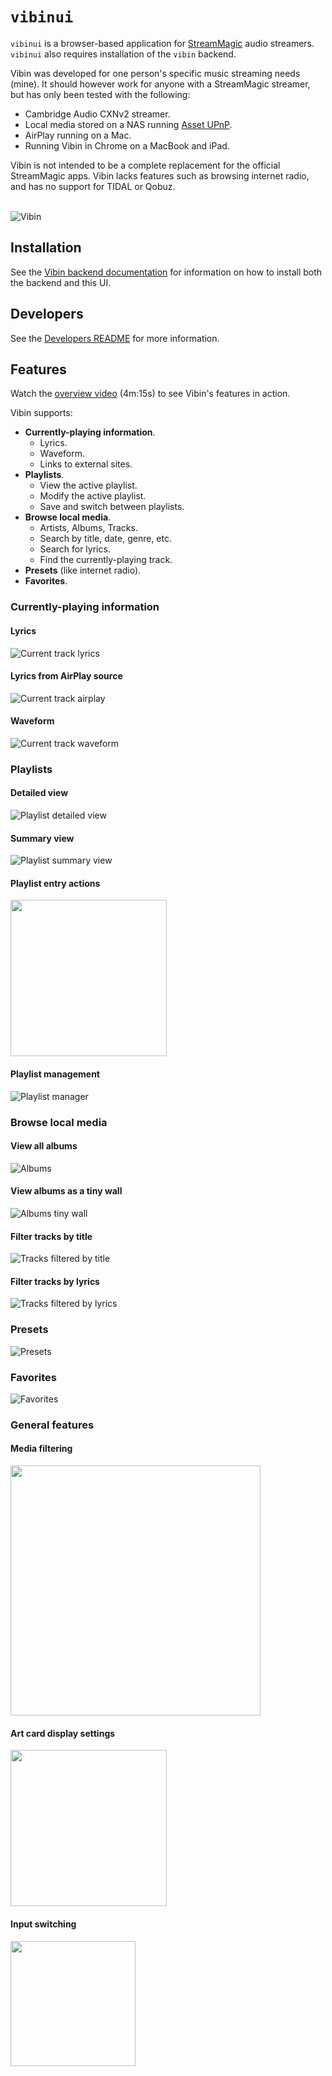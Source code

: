 # `vibinui`

`vibinui` is a browser-based application for [StreamMagic] audio streamers. `vibinui` also requires
installation of the `vibin` backend.

Vibin was developed for one person's specific music streaming needs (mine). It should however work
for anyone with a StreamMagic streamer, but has only been tested with the following:

* Cambridge Audio CXNv2 streamer.
* Local media stored on a NAS running [Asset UPnP].
* AirPlay running on a Mac.
* Running Vibin in Chrome on a MacBook and iPad.

Vibin is not intended to be a complete replacement for the official StreamMagic apps. Vibin lacks
features such as browsing internet radio, and has no support for TIDAL or Qobuz.

&ensp;<br />
![Vibin]
&ensp;<br />

## Installation

See the [Vibin backend documentation] for information on how to install both the backend and this
UI.

## Developers

See the [Developers README] for more information.

## Features

Watch the [overview video] (4m:15s) to see Vibin's features in action.

Vibin supports:

* **Currently-playing information**.
  * Lyrics.
  * Waveform.
  * Links to external sites.
* **Playlists**.
  * View the active playlist.
  * Modify the active playlist.
  * Save and switch between playlists.
* **Browse local media**.
  * Artists, Albums, Tracks.
  * Search by title, date, genre, etc.
  * Search for lyrics.
  * Find the currently-playing track.
* **Presets** (like internet radio).
* **Favorites**.

### Currently-playing information

#### Lyrics

![Current track lyrics]

#### Lyrics from AirPlay source

![Current track airplay]

#### Waveform

![Current track waveform]

### Playlists

#### Detailed view

![Playlist detailed view]

#### Summary view

![Playlist summary view]

#### Playlist entry actions

<img src="https://github.com/mjoblin/media/blob/main/vibin/images/playlist_entry_actions.jpg" width="250" />

#### Playlist management

![Playlist manager]

### Browse local media

#### View all albums

![Albums]

#### View albums as a tiny wall

![Albums tiny wall]

#### Filter tracks by title

![Tracks filtered by title]

#### Filter tracks by lyrics

![Tracks filtered by lyrics]

### Presets

![Presets]

### Favorites

![Favorites]

### General features

#### Media filtering

<img src="https://github.com/mjoblin/media/blob/main/vibin/images/general_search.jpg" width="400" />

#### Art card display settings

<img src="https://github.com/mjoblin/media/blob/main/vibin/images/general_card_display.jpg" width="250" />

#### Input switching

<img src="https://github.com/mjoblin/media/blob/main/vibin/images/general_input_switching.jpg" width="200" />


[//]: # "--- Links -------------------------------------------------------------------------------"

[StreamMagic]: https://www.cambridgeaudio.com/row/en/products/streammagic
[Asset UPnP]: https://dbpoweramp.com/asset-upnp-dlna.htm

[Vibin]: https://github.com/mjoblin/media/blob/main/vibin/images/albums.jpg?raw=true
[overview video]: https://www.youtube.com/watch?v=5fEWAWSNico
[Vibin backend documentation]: https://github.com/mjoblin/vibin
[Developers README]: README_DEV.md
[Current track lyrics]: https://github.com/mjoblin/media/blob/main/vibin/images/current_lyrics.jpg?raw=true
[Current track AirPlay]: https://github.com/mjoblin/media/blob/main/vibin/images/current_airplay.jpg?raw=true
[Current track waveform]: https://github.com/mjoblin/media/blob/main/vibin/images/current_waveform.jpg?raw=true
[Playlist detailed view]: https://github.com/mjoblin/media/blob/main/vibin/images/playlist_detailed.jpg?raw=true
[Playlist summary view]: https://github.com/mjoblin/media/blob/main/vibin/images/playlist_summary.jpg?raw=true
[Playlist manager]: https://github.com/mjoblin/media/blob/main/vibin/images/playlist_manager.jpg?raw=true
[Albums]: https://github.com/mjoblin/media/blob/main/vibin/images/albums.jpg?raw=true
[Albums tiny wall]: https://github.com/mjoblin/media/blob/main/vibin/images/albums_tiny_wall.jpg?raw=true
[Tracks filtered by lyrics]: https://github.com/mjoblin/media/blob/main/vibin/images/tracks_filtered_happy.jpg?raw=true
[Tracks filtered by title]: https://github.com/mjoblin/media/blob/main/vibin/images/tracks_filtered_love.jpg?raw=true
[Favorites]: https://github.com/mjoblin/media/blob/main/vibin/images/favorites.jpg?raw=true
[Presets]: https://github.com/mjoblin/media/blob/main/vibin/images/presets.jpg?raw=true
